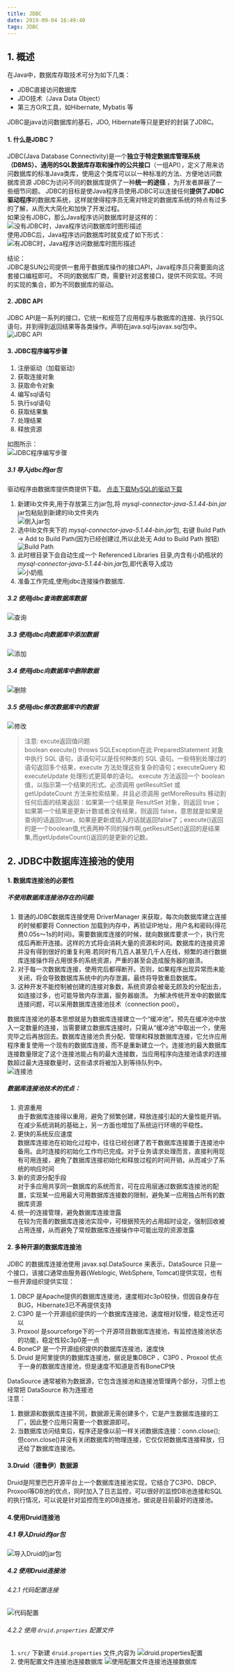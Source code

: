 ```yaml
---
title: JDBC
date: 2019-09-04 16:49:40
tags: JDBC
---
```


## 1. 概述
在Java中，数据库存取技术可分为如下几类：   

+ JDBC直接访问数据库
+ JDO技术（Java Data Object）
+ 第三方O/R工具，如Hibernate, Mybatis 等  

JDBC是java访问数据库的基石，JDO, Hibernate等只是更好的封装了JDBC。
#### 1. 什么是JDBC？
JDBC(Java Database Connectivity)是一个**独立于特定数据库管理系统（DBMS）、通用的SQL数据库存取和操作的公共接口**（一组API），定义了用来访问数据库的标准Java类库，使用这个类库可以以一种标准的方法、方便地访问数据库资源
JDBC为访问不同的数据库提供了一种**统一的途径** ，为开发者屏蔽了一些细节问题。
JDBC的目标是使Java程序员使用JDBC可以连接任何**提供了JDBC驱动程序**的数据库系统，这样就使得程序员无需对特定的数据库系统的特点有过多的了解，从而大大简化和加快了开发过程。  
如果没有JDBC，那么Java程序访问数据库时是这样的：  
![没有JDBC时，Java程序访问数据库时图形描述](/img/mysql/01.png)  
使用JDBC后，Java程序访问数据库时就变成了如下形式：  
![有JDBC时，Java程序访问数据库时图形描述](/img/mysql/02.png)  

结论：  
JDBC是SUN公司提供一套用于数据库操作的接口API，Java程序员只需要面向这套接口编程即可。
不同的数据库厂商，需要针对这套接口，提供不同实现。不同的实现的集合，即为不同数据库的驱动。

#### 2. JDBC API  
JDBC API是一系列的接口，它统一和规范了应用程序与数据库的连接、执行SQL语句，并到得到返回结果等各类操作。声明在java.sql与javax.sql包中。  
![JDBC API](/img/mysql/03.png) 


#### 3. JDBC程序编写步骤
1. 注册驱动（加载驱动）
2. 获取连接对象
3. 获取命令对象
4. 编写sql语句
5. 执行sql语句
6. 获取结果集
7. 处理结果
8. 释放资源

如图所示：  
![JDBC程序编写步骤](/img/mysql/04.png)  

##### 3.1 导入jdbc的jar包
驱动程序由数据库提供商提供下载。 [点击下载MySQL的驱动下载](http://dev.mysql.com/downloads/)   
1. 新建lib文件夹,用于存放第三方jar包,将 *mysql-connector-java-5.1.44-bin.jar* jar包粘贴到新建的lib文件夹内   
![倒入jar包](/img/mysql/jdbc/01.png) 
2. 选中lib文件夹下的 *mysql-connector-java-5.1.44-bin.jar*包, 右键 Build Path -> Add to Build Path(因为已经创建过,所以此处无 Add to Build Path 按钮)   
![Build Path](/img/mysql/jdbc/02.png)
3. 此时根目录下会自动生成一个 Referenced Libraries 目录,内含有小奶瓶状的 *mysql-connector-java-5.1.44-bin.jar*包,即代表导入成功   
![小奶瓶](/img/mysql/jdbc/03.png)
4. 准备工作完成,使用jdbc连接操作数据库.

##### 3.2 使用jdbc查询数据库数据
![查询](/img/mysql/jdbc/04.png)

##### 3.3 使用jdbc向数据库中添加数据
![添加](/img/mysql/jdbc/05.png)

##### 3.4 使用jdbc向数据库中删除数据
![删除](/img/mysql/jdbc/06.png)

##### 3.5 使用jdbc修改数据库中的数据
![修改](/img/mysql/jdbc/07.png)

> 注意: excute返回值问题  
> boolean execute() throws SQLException在此 PreparedStatement 对象中执行 SQL 语句，该语句可以是任何种类的 SQL 语句。一些特别处理过的语句返回多个结果，execute 方法处理这些复杂的语句；executeQuery 和 executeUpdate 处理形式更简单的语句。 execute 方法返回一个 boolean 值，以指示第一个结果的形式。必须调用 getResultSet 或 getUpdateCount 方法来检索结果，并且必须调用 getMoreResults 移动到任何后面的结果返回：如果第一个结果是 ResultSet 对象，则返回 true；如果第一个结果是更新计数或者没有结果，则返回 false，意思就是如果是查询的话返回true，如果是更新或插入的话就返回false了；execute()返回的是一个boolean值,代表两种不同的操作啊,getResultSet()返回的是结果集,而getUpdateCount()返回的是更新的记数。

## 2. JDBC中数据库连接池的使用
#### 1. 数据库连接池的必要性
##### 不使用数据库连接池存在的问题:  
1. 普通的JDBC数据库连接使用 DriverManager 来获取，每次向数据库建立连接的时候都要将 Connection 加载到内存中，再验证IP地址，用户名和密码(得花费0.05s～1s的时间)。需要数据库连接的时候，就向数据库要求一个，执行完成后再断开连接。这样的方式将会消耗大量的资源和时间。数据库的连接资源并没有得到很好的重复利用.若同时有几百人甚至几千人在线，频繁的进行数据库连接操作将占用很多的系统资源，严重的甚至会造成服务器的崩溃。  
2. 对于每一次数据库连接，使用完后都得断开。否则，如果程序出现异常而未能关闭，将会导致数据库系统中的内存泄漏，最终将导致重启数据库。  
3. 这种开发不能控制被创建的连接对象数，系统资源会被毫无顾及的分配出去，如连接过多，也可能导致内存泄漏，服务器崩溃。
为解决传统开发中的数据库连接问题，可以采用数据库连接池技术（connection pool）。  

数据库连接池的基本思想就是为数据库连接建立一个“缓冲池”。预先在缓冲池中放入一定数量的连接，当需要建立数据库连接时，只需从“缓冲池”中取出一个，使用完毕之后再放回去。数据库连接池负责分配、管理和释放数据库连接，它允许应用程序重复使用一个现有的数据库连接，而不是重新建立一个。连接池的最大数据库连接数量限定了这个连接池能占有的最大连接数，当应用程序向连接池请求的连接数超过最大连接数量时，这些请求将被加入到等待队列中。  
![连接池](/img/mysql/jdbc/08.jpg)

##### 数据库连接池技术的优点：  
1. 资源重用   
	由于数据库连接得以重用，避免了频繁创建，释放连接引起的大量性能开销。在减少系统消耗的基础上，另一方面也增加了系统运行环境的平稳性。  
2. 更快的系统反应速度   
	数据库连接池在初始化过程中，往往已经创建了若干数据库连接置于连接池中备用。此时连接的初始化工作均已完成。对于业务请求处理而言，直接利用现有可用连接，避免了数据库连接初始化和释放过程的时间开销，从而减少了系统的响应时间
3. 新的资源分配手段   
	对于多应用共享同一数据库的系统而言，可在应用层通过数据库连接池的配置，实现某一应用最大可用数据库连接数的限制，避免某一应用独占所有的数据库资源
4. 统一的连接管理，避免数据库连接泄露  
	在较为完善的数据库连接池实现中，可根据预先的占用超时设定，强制回收被占用连接，从而避免了常规数据库连接操作中可能出现的资源泄露
	
#### 2. 多种开源的数据库连接池
JDBC 的数据库连接池使用 javax.sql.DataSource 来表示，DataSource 只是一个接口，该接口通常由服务器(Weblogic, WebSphere, Tomcat)提供实现，也有一些开源组织提供实现：  
1. DBCP 是Apache提供的数据库连接池，速度相对c3p0较快，但因自身存在BUG，Hibernate3已不再提供支持   
2. C3P0 是一个开源组织提供的一个数据库连接池，速度相对较慢，稳定性还可以   
3. Proxool 是sourceforge下的一个开源项目数据库连接池，有监控连接池状态的功能，稳定性较c3p0差一点   
4. BoneCP 是一个开源组织提供的数据库连接池，速度快   
5. Druid 是阿里提供的数据库连接池，据说是集DBCP 、C3P0 、Proxool 优点于一身的数据库连接池，但是速度不知道是否有BoneCP快     

DataSource 通常被称为数据源，它包含连接池和连接池管理两个部分，习惯上也经常把 DataSource 称为连接池  
注意：  
1. 数据源和数据库连接不同，数据源无需创建多个，它是产生数据库连接的工厂，因此整个应用只需要一个数据源即可。
2. 当数据库访问结束后，程序还是像以前一样关闭数据库连接：conn.close(); 但conn.close()并没有关闭数据库的物理连接，它仅仅把数据库连接释放，归还给了数据库连接池。  

#### 3.Druid（德鲁伊）数据源
 Druid是阿里巴巴开源平台上一个数据库连接池实现，它结合了C3P0、DBCP、Proxool等DB池的优点，同时加入了日志监控，可以很好的监控DB池连接和SQL的执行情况，可以说是针对监控而生的DB连接池，据说是目前最好的连接池。
 
#### 4.使用Druid连接池
##### 4.1 导入Druid的jar包
![导入Druid的jar包](/img/mysql/jdbc/08.png)
##### 4.2 使用Druid连接池
###### 4.2.1 代码配置连接
![代码配置](/img/mysql/jdbc/09.png) 
###### 4.2.2 使用 `druid.properties` 配置文件
1. `src/` 下新建 `druid.properties` 文件,内容为
![druid.properties配置](/img/mysql/jdbc/10.png) 
2. 使用配置文件连接池连接数据库
![使用配置文件连接池连接数据库](/img/mysql/jdbc/11.png) 


